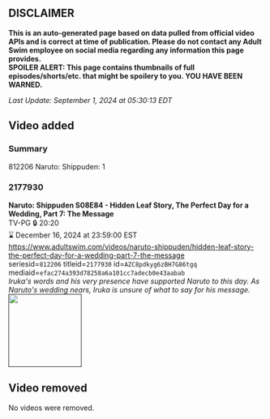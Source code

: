 ## DISCLAIMER
**This is an auto-generated page based on data pulled from official video APIs and is correct at time of publication. Please do not contact any Adult Swim employee on social media regarding any information this page provides.**  
**SPOILER ALERT: This page contains thumbnails of full episodes/shorts/etc. that might be spoilery to you. YOU HAVE BEEN WARNED.**  

_Last Update: September 1, 2024 at 05:30:13 EDT_
## Video added
### Summary
812206 Naruto: Shippuden: 1  
### 2177930
**Naruto: Shippuden S08E84 - Hidden Leaf Story, The Perfect Day for a Wedding, Part 7: The Message**  
TV-PG 🔒 20:20  
⌛ December 16, 2024 at 23:59:00 EST  
https://www.adultswim.com/videos/naruto-shippuden/hidden-leaf-story-the-perfect-day-for-a-wedding-part-7-the-message  
seriesid=`812206` titleid=`2177930` id=`AZC8pdkyg6zBH7G86tgq` mediaid=`efac274a393d78258a6a101cc7adecb0e43aabab`  
_Iruka's words and his very presence have supported Naruto to this day. As Naruto's wedding nears, Iruka is unsure of what to say for his message._  
<a href=""><img src="" height="144px" /></a>
## Video removed
No videos were removed.  
